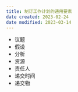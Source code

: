 ```yaml
---
title: 制订工作计划的通用要素
date created: 2023-02-24
date modified: 2023-03-14
---
```

- 议题
- 假设
- 分析
- 资源
- 责任人
- 递交时间
- 递交物
